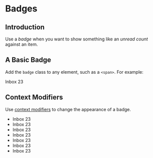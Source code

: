 # Badges

## Introduction

Use a _badge_ when you want to show something like an _unread count_ against an item.

## A Basic Badge

Add the `badge` class to any element, such as a `<span>`. For example:

Inbox <span class="badge">23</span>

## Context Modifiers

Use [context modifiers](../utilities/context-classes.html) to change the appearance of a badge.

* Inbox <span class="badge badge--primary">23</span>
* Inbox <span class="badge badge--secondary">23</span>
* Inbox <span class="badge badge--attention">23</span>
* Inbox <span class="badge badge--info">23</span>
* Inbox <span class="badge badge--success">23</span>
* Inbox <span class="badge badge--warning">23</span>
* Inbox <span class="badge badge--danger">23</span>
